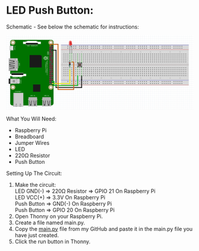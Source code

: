 # LED Push Button:
Schematic - See below the schematic for instructions:
 
![](Schematic.png)
 
What You Will Need:
- Raspberry Pi
- Breadboard
- Jumper Wires
- LED
- 220Ω Resistor
- Push Button

Setting Up The Circuit:
1. Make the circuit: \
   LED GND(-) => 220Ω Resistor => GPIO 21 On Raspberry Pi \
   LED VCC(+) => 3.3V On Raspberry Pi \
   Push Button => GND(-) On Raspberry Pi \
   Push Button => GPIO 20 On Raspberry Pi
3. Open Thonny on your Raspberry Pi.
4. Create a file named main.py.
5. Copy the [main.py](main.py) file from my GitHub and paste it in the main.py file you have just created.
6. Click the run button in Thonny.
